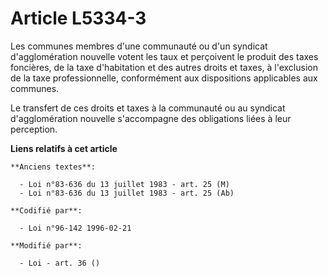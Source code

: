 # Article L5334-3

Les communes membres d'une communauté ou d'un syndicat d'agglomération nouvelle votent les taux et perçoivent le produit des
taxes foncières, de la taxe d'habitation et des autres droits et taxes, à l'exclusion de la taxe professionnelle,
conformément aux dispositions applicables aux communes.

Le transfert de ces droits et taxes à la communauté ou au syndicat d'agglomération nouvelle s'accompagne des obligations
liées à leur perception.

**Liens relatifs à cet article**

	**Anciens textes**:

	  - Loi n°83-636 du 13 juillet 1983 - art. 25 (M)
	  - Loi n°83-636 du 13 juillet 1983 - art. 25 (Ab)

	**Codifié par**:

	  - Loi n°96-142 1996-02-21

	**Modifié par**:

	  - Loi - art. 36 ()
